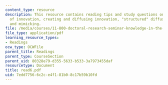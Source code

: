 ```yaml
---
content_type: resource
description: This resource contains reading tips and study questions on diffusion
  of innovation, creating and diffusing innovation, "structured" diffusion, replication,
  and mimicking.
file: /media/courses/11-800-doctoral-research-seminar-knowledge-in-the-public-arena-spring-2007/7edd77566c2ce4f181b08c17b59b10fd_read6.pdf
file_type: application/pdf
learning_resource_types:
- Readings
ocw_type: OCWFile
parent_title: Readings
parent_type: CourseSection
parent_uid: 80328e79-d355-5633-b533-3a7973455daf
resourcetype: Document
title: read6.pdf
uid: 7edd7756-6c2c-e4f1-81b0-8c17b59b10fd
---
```

